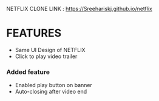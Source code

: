 
NETFLIX CLONE LINK : https://Sreehariskj.github.io/netflix

# FEATURES 
  * Same UI Design of NETFLIX 
  * Click to play video trailer
 ### Added feature 
   * Enabled play button on banner
   * Auto-closing after video end






